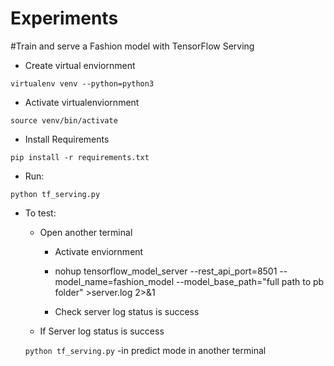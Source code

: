 # Experiments

#Train and serve a Fashion model with TensorFlow Serving 

* Create virtual enviornment

```virtualenv venv --python=python3```


* Activate virtualenviornment

```source venv/bin/activate```

* Install Requirements

```pip install -r requirements.txt```

* Run:

```python tf_serving.py```

* To test:

	* Open another terminal

		* Activate enviornment

		* nohup tensorflow_model_server   --rest_api_port=8501   --model_name=fashion_model   --model_base_path="full path to pb folder" >server.log 2>&1

		* Check server log status is success

	* If Server log status is success
 
 	```python tf_serving.py``` -in predict mode in another terminal



